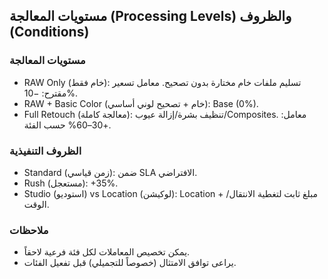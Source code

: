 ## مستويات المعالجة (Processing Levels) والظروف (Conditions)

### مستويات المعالجة
- RAW Only (خام فقط): تسليم ملفات خام مختارة بدون تصحيح. معامل تسعير مقترح: −10%.
- RAW + Basic Color (خام + تصحيح لوني أساسي): Base (0%).
- Full Retouch (معالجة كاملة): تنظيف بشرة/إزالة عيوب/Composites. معامل: +30–60% حسب الفئة.

### الظروف التنفيذية
- Standard (زمن قياسي): ضمن SLA الافتراضي.
- Rush (مستعجل): +35%.
- Studio (استوديو) vs Location (لوكيشن): Location + مبلغ ثابت لتغطية الانتقال/الوقت.

### ملاحظات
- يمكن تخصيص المعاملات لكل فئة فرعية لاحقاً.
- يراعى توافق الامتثال (خصوصاً للتجميلي) قبل تفعيل الفئات.
